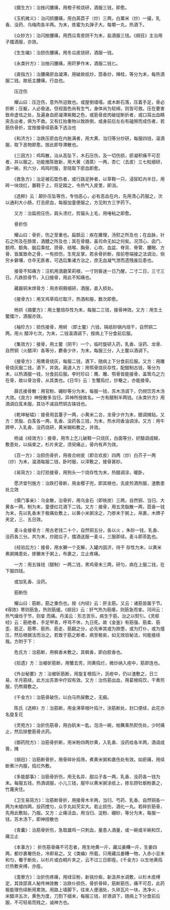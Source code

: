 <!-- { "loadSidebar": true } -->
　　《摄生方》：治挫闪腰痛，用橙子核烧研，酒服三钱，即愈。

　　《玉机微义》：治闪损腰痛，用白莴苣子（炒）三两，白粟米（炒）一撮，乳香、没药、乌梅肉各半两。为末，炼蜜为丸弹子大。每嚼一丸，热酒下。

　　《众妙方》：治闪挫腰痛，用西瓜青皮阴干为末，盐酒服三钱。《纲目》主治用 子擂酒服，亦效。

　　《生生编》：治损伤腰痛，用冬瓜皮烧研，酒服一钱。

　　《永类钤方》：治挫闪腰痛，用莳萝作末，酒服二钱匕。

　　《直指方》：治腰痛瘀血凝滞，用破故纸炒，茴香炒，辣桂，等分为末，每热酒服二钱。故纸主腰痛，行血也。

　　压迮伤

　　耀山曰：压迮伤，意外所迫致也。或屋倒墙塌，或木断石落，压着手足，骨必折断；压躯，人必昏迷。但视面色尚有生气，身体尚为软绵，则皆可救。压在要害致命虚怯之处，及遍身血瘀凝滞紫黯之色，或筋骨皮肉破绽断折者，或口耳出血睛突舌出者，俱为不救。又有扛抬重物以致跌倒，或身前后左右有磕擦而成伤者，若筋伤骨折，宜按接骨续筋条下选治也

　　《和济方》：治跌压瘀血在内胀满者，用大黄、当归等分炒研，每服四钱，温酒服，取下恶物即愈。按此即导滞散也。

　　《三因方》：鸡鸣散，治从高坠下，木石压伤，及一切伤损，瘀凝积痛不可忍者，并以服之，功能推陈致新，用大黄（酒蒸）一两，杏仁（去皮）三七粒细研，酒一碗，煎六分，鸡鸣时服，至晓取下瘀血即愈。

　　《救急方》：治足被石垫伤者，或行路足肿者，以草鞋一只，浸尿缸内半日，用砖一块烧红，置鞋于上，将足踏之，令热气入皮里，即消。

　　《选粹》云：颠扑压坠等伤，专怕恶心，必有恶血在内，先用清心药服之，次以通利大小肠，打去瘀血，每服加童便服之，方见附方三字药下。

　　又方：治扁担压伤，肩头溃烂，剪猫头上毛，用唾粘之即愈。

　　骨折伤

　　耀山曰：骨折，伤之至重也。扁鹊云：疾在腠理，汤熨之所及也；在血脉，针石之所及在肠胃，酒醴之所及也；其在骨髓，虽司命无如之何矣。况顶心、囟门、额颅、额角、脑后乘枕、颈骨、结喉、胸骨、心坎、血盆、脊背、脊膂、腰眼、方骨、皆属致命之骨，一有损伤，生死反掌。若余骨折断，按前卷端接之法调治，倘穷乡僻壤，仓卒无医者，可选后集诸方治之，庶无血凝气泄而遗残废后患也。

　　接骨不知痛方：汪机用酒磨茉莉根，一寸则昏迷一日乃醒，二寸二日，三寸三日。凡跌损骨节，入臼接骨，用此不知痛也。

　　藏器铜末焊骨方：用赤铜屑细研，酒服，直入损处。

　　《接骨方》：用叉鸡草捣烂取汗，热酒和服，数次即愈。

　　杨拱《摘要方》：用土鳖焙存性为末，每服二三钱，接骨神效。又方：用生土鳖擂汁，酒服亦效。

　　《袖珍方》：损伤接骨，用蚵 （即土鳖）六钱，隔纸砂锅内焙干，自然铜二两，用火 醋淬七次，为末，二钱温酒调下，按病上下分食前后服。

　　《集效方》：接骨，用土鳖（阴干）一个，临时旋研入药，乳香、没药、龙骨、自然铜（火醋淬）各等分，麝香少许，为末，每服三分，入土鳖以酒调下。

　　《接骨方》：用鹰骨烧灰，每服二钱，酒下，随病上下分食前后服。又方：用雕骨烧灰服二钱，酒下，并效。蔺道人方：用鹗骨烧灰存性，配醋制古钱，等分为末，以热酒服一钱，分食前后服。李时珍曰：鹰、雕、鹗骨皆能接骨，盖鸷鸟之力在骨，故以骨治骨，从其类也。《日华》云：生蟹捣烂，炒罨之，亦能接骨。

　　薛氏接骨散：用官粉、硼砂等分为末，每服一钱，苏木汤调下，仍频饮苏木汤大效。《良方》神授散多当归，异神所授故名。一方有醋制半两钱。《永类钤方》用酒调白芨末服，其功不减自然铜古铢钱也。

　　《乾坤秘韫》：接骨用芸薹子一两，小黄米二合，龙骨少许为末，醋调摊贴。又方：灵脂、白芨各一两，乳香、没药各三钱，为末，热水同香油调涂。又方：用牛蹄甲，入乳香、没药烧研，黄米糊和敷之，并效。

　　杨诚《经效方》：接骨，用市上乞儿破鞋一只烧灰，白面等分，好醋调成糊，敷患处，以绢束之，杉片夹定，须臾痛止，骨内有声为效。

　　《百一方》：治损伤骨折，用夜合树皮（即合欢皮）四两（炒）白芥子一两（炒）为末，温酒每服二钱，卧时服，以滓敷之，接骨甚妙。

　　《易简方》：治打损接骨，用狗头一个烧存性为末，热醋调涂，暖卧。

　　愿济堂刊施方：治跌打骨断，用金樱子兜，即其根也，去皮煎酒热服，渣敷患处立效

　　《儒门事亲》：乌金散，治骨折，用乌金石（即铁炭）三两，自然铜、当归、大黄各一两，制为末，童便红花酒下二钱。又方：接骨，用五灵脂散一两，茴香一钱为末，先以乳香末于极痛处敷上，以黄小米粥涂之，乃掺末于粥上，帛裹，木牌子夹定，三、五日效。

　　麦斗金接骨方：用古老钱二十个，自然铜五分，各以火 ，朱砂一钱，乳香、没药各三分。共为末，炒甜瓜子，擂酒送服一麦斗，三服即续。麦斗即茶匙也。

　　《经验后方》：接骨，用水獭一个支解，入罐内固济，待干 存性为末，以黄米煮粥摊患处，掺獭末于粥上，布裹之，立止疼痛。

　　一方：用五铢钱（醋制）一两二钱，黑鸡骨末三两，研匀，病在上服二钱，在下服四钱。

　　或加乳香、没药。

　　筋断伤

　　耀山曰：筋断，筋之重伤也。按《内经》云：肝主筋。又云：诸筋皆属于节。《得效》寒则筋急，热则筋缓。《纲目》云：肝气热为筋痿，则筋急而挛。河间云：热气燥烁于节，则挛 而痛。丹溪云：形志苦乐，病生于筋，治之以熨引。《灵枢经》云：筋绝者，手足甲青，呼骂不休，九日死。故《金鉴》有筋强、筋柔、筋歪、筋正、筋寒、筋热、筋走、筋翻之分，必先审其或为跌堕，或为打仆，或为撞压，然后根据法而治之。若致于筋之断者，病至极矣，如无效验秘法，何能接续哉。方附于下：

　　危氏方：治筋断，用枫香末敷之。其枫香，即白胶香也。

　　《拾遗》方：治被斫筋断，用蟹去壳，同黄捣烂，微炒纳入疮中，筋即连也。

　　《外台秘要》方：治被斫筋断，用旋复根捣汁，沥疮中，仍以渣敷之，日三易，半月筋续，此方出苏景中疗奴有效。又方：治伤筋出血，用葛根捣饮，干煮煎服，仍熬屑敷之。

　　《千金方》：治筋骨破伤，以白马热屎敷之，无瘢。

　　陈氏《选粹》方：治筋断，用金沸草根叶捣汁，涂筋断处，封口便续，此花亦名旋复花

　　《灵苑方》：治折伤筋骨，用白矾末一匙，泡汤一碗，帕蘸乘热熨伤处，少时痛止，然后排整筋骨点药。

　　《御药院方》：治筋骨折断，用米粉四两炒黄，入乳香、没药给各半两，酒调成膏，摊

　　《纲目》：治筋断骨折，用骨碎补捣筛，煮黄米粥和裹伤处有效。如瘀痛，用续断煮汁内服，捣烂外敷。

　　《多能鄙事》：治筋骨折伤，用无名异、甜瓜子各一两，乳香、没药各一钱为末。每服五钱，热酒调服，小儿三钱，服毕以黄米粥涂纸上，掺左顾牡蛎粉裹之，竹蔑夹住。

　　《卫生易简方》：治筋断骨折，用接骨木半两，当归、芍药、乳香、自然铜各一两为末蜡四两，投药搅匀，众手丸如芡实大。若止损伤，酒化一丸。若碎折筋骨，先用此敷贴，乃服。又方：止痛活血，用当归、淀粉、硼砂，等分为末，每服一钱，苏木汤下，即神授散也

　　《青囊》：治筋骨折伤，急取雄鸡一只刺血，量患人酒量，或一碗或半碗和饮，痛立止

　　《本事方》： 折伤筋骨痛不可忍者，用生地黄一斤，藏瓜姜糟一斤，生姜四两，都炒裹罨伤处，冷即易之。又《类编》所载，只用藏瓜姜糟一物，入赤小豆末和匀，罨于断处，以杉片或白桐片夹之，云不过三日即痊。《千金方》以生地黄捣烂热敷夹缚，亦痊。

　　《澹寮方》：治折伤疼痛，用绿豆粉，新铫炒紫，新汲井水调敷，以杉木皮缚定，其效邵真人秘传神效散：治跌仆损伤，骨折骨碎，筋断筋伤，痛不可忍，此药极能理伤续断用累效。用路上墙脚下，往来人便溺处，久碎瓦片一块，洗净火 ，米醋淬五次，黄色为度，刀割下细末，每服三钱，好酒调下，随病上下分食前后服，不可轻易而贱之，诚神方也。

　　

